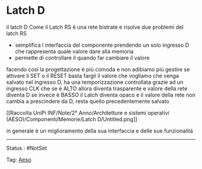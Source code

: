 # Latch D

il latch D Come il Latch RS è una rete bistrate e risolve due problemi del latch RS

- semplifica l interfaccia del componente prendendo un solo ingresso D che rappresenta quale valore dare alla memoria
- permette di controllare il quando far cambiare il valore

facendo cosi la progettazione è più comoda e non adibiamo più gestire se attivare il SET o il RESET basta fargli il valore che vogliamo che venga salvato nel ingresso D, ha una temporizzazione controllata grazie ad un ingresso CLK che se è ALTO allora diventa trasparente  e valore della rete diventa D se invece è BASSO il Latch diventa opaco e il valore della rete non cambia  a prescindere da D, resta quello precedentemente salvato

[[Raccolta UniPi INF/Note/2° Anno/Architetture e sistemi operativi (AESO)/Componenti/Memorie/Latch D/Untitled.png]]

in generale è un miglioramento della sua interfaccia e delle sue funzionalità

---

Status : #NotSet

Tag: [Aeso](../../../Architetture%20e%20sistemi%20operativi%20(AESO)%201e0e264228a748feabc5de07d5a770db.md)

